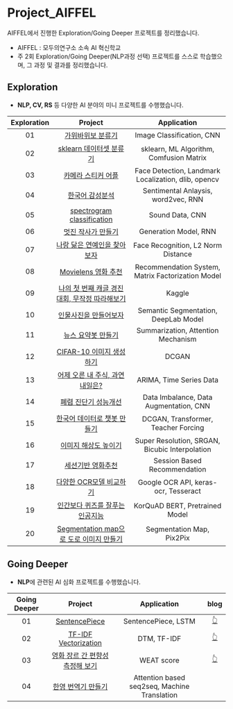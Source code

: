 # Project_AIFFEL
AIFFEL에서 진행한 Exploration/Going Deeper 프로젝트를 정리했습니다.
- AIFFEL : 모두의연구소 소속 AI 혁신학교
- 주 2회 Exploration/Going Deeper(NLP과정 선택) 프로젝트를 스스로 학습했으며, 그 과정 및 결과를 정리했습니다. 

## Exploration
- **NLP, CV, RS** 등 다양한 AI 분야의 미니 프로젝트를 수행했습니다.

|Exploration|Project|Application|
|:------:|:---------:|:---------:|
|01|[가위바위보 분류기](https://github.com/miinkang/AI_Project_AIFFEL/blob/main/%5BE-01%5DRockPaperScissors_Classifier.ipynb)|Image Classification, CNN|
|02|[sklearn 데이터셋 분류기](https://github.com/miinkang/AI_Project_AIFFEL/blob/main/%5BE-02%5Dsklearn_dataset_classification.ipynb)|sklearn, ML Algorithm, Comfusion Matrix|
|03|[카메라 스티커 어플](https://github.com/miinkang/AI_Project_AIFFEL/blob/main/%5BE-03%5Dcamera_sticker_application.ipynb)|Face Detection, Landmark Localization, dlib, opencv|
|04|[한국어 감성분석](https://github.com/miinkang/AI_Project_AIFFEL/blob/main/%5BE-04%5Dmovie_review_sentimental_classification.ipynb)|Sentimental Anlaysis, word2vec, RNN|
|05|[spectrogram classification](https://github.com/miinkang/AI_Project_AIFFEL/blob/main/%5BE-05%5Dspectrogram_classification.ipynb)|Sound Data, CNN|
|06|[멋진 작사가 만들기](https://github.com/miinkang/AI_Project_AIFFEL/blob/main/%5BE-06%5Dlyrics_generator.ipynb)|Generation Model, RNN|
|07|[나랑 닮은 연예인을 찾아보자](https://github.com/miinkang/AI_Project_AIFFEL/blob/main/%5BE-07%5Dcelebrity_who_looks_like_me.ipynb)|Face Recognition, L2 Norm Distance|
|08|[Movielens 영화 추천](https://github.com/miinkang/AI_Project_AIFFEL/blob/main/%5BE-08%5DMovielens_recommendation.ipynb)|Recommendation System, Matrix Factorization Model|
|09|[나의 첫 번째 캐글 경진대회, 무작정 따라해보기](https://github.com/miinkang/AI_Project_AIFFEL/blob/main/%5BE-09%5Dmy_1st_kaggle_competition.ipynb)|Kaggle|
|10|[인물사진을 만들어보자](https://github.com/miinkang/AI_Project_AIFFEL/blob/main/%5BE-10%5DLet's_make_portrait_mode.ipynb)|Semantic Segmentation, DeepLab Model|
|11|[뉴스 요약봇 만들기](https://github.com/miinkang/AI_Project_AIFFEL/blob/main/%5BE-11%5Dnews_summarization.ipynb)|Summarization, Attention Mechanism|
|12|[CIFAR-10 이미지 생성하기](https://github.com/miinkang/AI_Project_AIFFEL/blob/main/%5BE-12%5Dgenerate_cifar-10.ipynb)|DCGAN|
|13|[어제 오른 내 주식, 과연 내일은?](https://github.com/miinkang/AI_Project_AIFFEL/blob/main/%5BE-13%5DARIMA_stock_prediction.ipynb)|ARIMA, Time Series Data|
|14|[폐렴 진단기 성능개선](https://github.com/miinkang/AI_Project_AIFFEL/blob/main/%5BE-14%5Dpneumonia_medical_diagnosis.ipynb)|Data Imbalance, Data Augmentation, CNN|
|15|[한국어 데이터로 챗봇 만들기](https://github.com/miinkang/AI_Project_AIFFEL/blob/main/%5BE-15%5Dkor_chatbot.ipynb)|DCGAN, Transformer, Teacher Forcing|
|16|[이미지 해상도 높이기](https://github.com/miinkang/AI_Project_AIFFEL/blob/main/%5BE-16%5DSRGAN_super_resolution.ipynb)|Super Resolution, SRGAN, Bicubic Interpolation|
|17|[세션기반 영화추천](https://github.com/miinkang/AI_Project_AIFFEL/blob/main/%5BE-17%5DMovielens_SBR.ipynb)|Session Based Recommendation|
|18|[다양한 OCR모델 비교하기](https://github.com/miinkang/AI_Project_AIFFEL/blob/main/%5BE-18%5DOCR.ipynb)|Google OCR API, keras-ocr, Tesseract|
|19|[인간보다 퀴즈를 잘푸는 인공지능](https://github.com/miinkang/AI_Project_AIFFEL/blob/main/%5BE-19%5DKorQuAD_BERT.ipynb)|KorQuAD BERT, Pretrained Model|
|20|[Segmentation map으로 도로 이미지 만들기](https://github.com/miinkang/AI_Project_AIFFEL/blob/main/%5BE-20%5Dsegmentation_map_Pix2Pix.ipynb)|Segmentation Map, Pix2Pix|


## Going Deeper
- **NLP**에 관련된 AI 심화 프로젝트를 수행했습니다.

|Going Deeper|Project|Application|blog|
|:---------:|:---------:|:---------:|:---------:|
|01|[SentencePiece](https://github.com/miinkang/AI_Project_AIFFEL/blob/main/%5BGD-02%5DSentencePiece.ipynb)|SentencePiece, LSTM|[👆](https://miinkang.tistory.com/8)|
|02|[TF-IDF Vectorization](https://github.com/miinkang/AI_Project_AIFFEL/blob/main/%5BGD-04%5DTFIDF_vectorization.ipynb)|DTM, TF-IDF|[👆](https://miinkang.tistory.com/9)|
|03|[영화 장르 간 편향성 측정해 보기](https://github.com/miinkang/AI_Project_AIFFEL/blob/main/%5BGD-06%5Dword_embedding_association_WEAT.ipynb)|WEAT score|[👆](https://miinkang.tistory.com/22)|
|04|[한영 번역기 만들기](https://github.com/miinkang/AI_Project_AIFFEL/blob/main/%5BGD-08%5Dattention_based_seq2seq_translation.ipynb)|Attention based seq2seq, Machine Translation||
